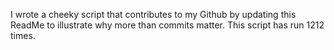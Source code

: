 I wrote a cheeky script that contributes to my Github by updating this ReadMe to illustrate why more than commits matter. This script has run 1212 times.